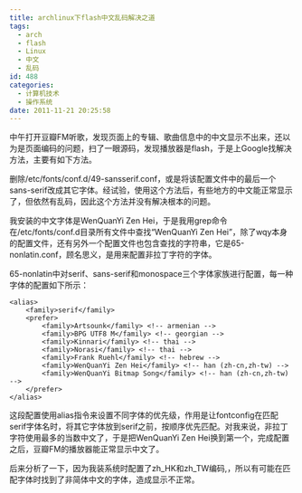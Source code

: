 ```yaml
---
title: archlinux下flash中文乱码解决之道
tags:
  - arch
  - flash
  - Linux
  - 中文
  - 乱码
id: 488
categories:
  - 计算机技术
  - 操作系统
date: 2011-11-21 20:25:58
---
```


中午打开豆瓣FM听歌，发现页面上的专辑、歌曲信息中的中文显示不出来，还以为是页面编码的问题，扫了一眼源码，发现播放器是flash，于是上Google找解决方法，主要有如下方法。

删除/etc/fonts/conf.d/49-sansserif.conf，或是将该配置文件中的最后一个sans-serif改成其它字体。经试验，使用这个方法后，有些地方的中文能正常显示了，但依然有乱码，因此这个方法并没有解决根本的问题。

我安装的中文字体是WenQuanYi Zen Hei，于是我用grep命令在/etc/fonts/conf.d目录所有文件中查找“WenQuanYi Zen Hei”，除了wqy本身的配置文件，还有另外一个配置文件也包含查找的字符串，它是65-nonlatin.conf，顾名思义，是用来配置非拉丁字符的字体。

65-nonlatin中对serif、sans-serif和monospace三个字体家族进行配置，每一种字体的配置如下所示：

```
<alias>
    <family>serif</family>
    <prefer>
        <family>Artsounk</family> <!-- armenian -->
        <family>BPG UTF8 M</family> <!-- georgian -->
        <family>Kinnari</family> <!-- thai -->
        <family>Norasi</family> <!-- thai -->
        <family>Frank Ruehl</family> <!-- hebrew -->
        <family>WenQuanYi Zen Hei</family> <!-- han (zh-cn,zh-tw) -->
        <family>WenQuanYi Bitmap Song</family> <!-- han (zh-cn,zh-tw) -->
    </prefer>
</alias>
```

这段配置使用alias指令来设置不同字体的优先级，作用是让fontconfig在匹配serif字体名时，将其它字体放到serif之前，按顺序优先匹配。对我来说，非拉丁字符使用最多的当数中文了，于是把WenQuanYi Zen Hei换到第一个，完成配置之后，豆瓣FM的播放器能正常显示中文了。

后来分析了一下，因为我装系统时配置了zh_HK和zh_TW编码,，所以有可能在匹配字体时找到了非简体中文的字体，造成显示不正常。
